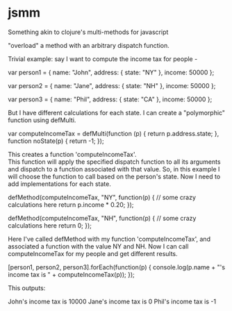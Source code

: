 jsmm
====
Something akin to clojure's multi-methods for javascript

"overload" a method with an arbitrary dispatch function.

Trivial example: say I want to compute the income tax for people -

var person1 = { name: "John",
                address: { state: "NY" },
                income: 50000 };

var person2 = { name: "Jane",
                address: { state: "NH" },
                income: 50000 };

var person3 = { name: "Phil",
                address: { state: "CA" },
                income: 50000 };
                
But I have different calculations for each state.  I can create a "polymorphic" function using defMulti.


var computeIncomeTax = defMulti(function (p) { return p.address.state; },
                                function noState(p) { return -1; });

This creates a function 'computeIncomeTax'.  
This function will apply the specified dispatch function to all its 
arguments and dispatch to a function associated with that value.
So, in this example I will choose the function to call based on the
person's state.  Now I need to add implementations for each state.


defMethod(computeIncomeTax, "NY", 
        function(p) { 
            // some crazy calculations here
            return p.income * 0.20;
        });
        
defMethod(computeIncomeTax, "NH", 
        function(p) { 
            // some crazy calculations here
            return 0;
        });

Here I've called defMethod with my function 'computeIncomeTax', and associated
a function with the value NY and NH.  Now I can call computeIncomeTax
for my people and get different results.

[person1, person2, person3].forEach(function(p) {
    console.log(p.name + "'s income tax is " + computeIncomeTax(p));
});

This outputs:

John's income tax is 10000
Jane's income tax is 0
Phil's income tax is -1

